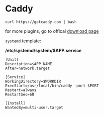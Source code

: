 Caddy
===

```
curl https://getcaddy.com | bash
```

for more plugins, go to offical [download page](https://caddyserver.com/download)

`systemd` template:

**/etc/systemd/system/$APP.service**

```
[Unit]
Description=$APP_NAME
After=network.target

[Service]
WorkingDirectory=$WORKDIR
ExecStart=/usr/local/bin/caddy -port $PORT
Restart=always
RestartSec=60

[Install]
WantedBy=multi-user.target
```
